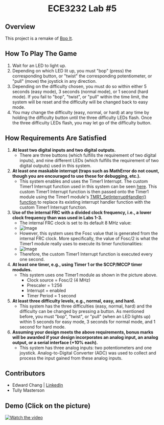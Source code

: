 <h1 align="center">ECE3232 Lab #5</h1>

## Overview
This project is a remake of [Bop It](https://en.wikipedia.org/wiki/Bop_It).

## How To Play The Game
1. Wait for an LED to light up.
2. Depending on which LED lit up, you must "bop" (press) the corresponding button, or "twist" the corresponding potentiometer, or "pull" (move) the joystick in any direction.
3. Depending on the difficulty chosen, you must do so within either 5 seconds (easy mode), 3 seconds (normal mode), or 1 second (hard mode). If you fail to "bop", "twist", or "pull" within the time limit, the system will be reset and the difficulty will be changed back to easy mode.
4. You may change the difficulty (easy, normal, or hard) at any time by holding the difficulty button until the three difficulty LEDs flash. Once the three difficulty LEDs flash, you may let go of the difficulty button.

## How Requirements Are Satisfied
1. **At least two digital inputs and two digital outputs.**
    - There are three buttons (which fulfills the requirement of two digital inputs), and nine different LEDs (which fulfills the requirement of two digital outputs) used in this system.
2. **At least one maskable interrupt (traps such as MathError do not count, though you are encouraged to use these for debugging, etc.).**
    - This system enables and uses the Timer1 Interrupt. The custom Timer1 Interrupt function used in this system can be seen [here](https://github.com/edwardchang7/ECE3232Lab5/blob/12cfb4f01e3da6e94781947da125da4091cae131/ECE3232Lab5.X/main.c#L209). This custom Timer1 Interrupt function is then passed onto the Timer1 module using the Timer1 module's [TMR1_SetInterruptHandler() function](https://github.com/edwardchang7/ECE3232Lab5/blob/2f87466221cae17f1e8918ed7596e499af5d830e/ECE3232Lab5.X/main.c#L221) to replace its existing interrupt handler function with the custom Timer1 Interrupt function.
3. **Use of the internal FRC with a divided clock frequency, i.e., a lower clock frequency than was used in Labs 1-3.**
    - The internal FRC clock is set to its default 8 MHz value:
    - ![Image](https://i.imgur.com/Tz2tdlz.png)
    - However, this system uses the Fosc value that is generated from the internal FRC clock. More specifically, the value of Fosc/2 is what the Timer1 module really uses to execute its timer functionalities:
    - ![Image](https://i.imgur.com/PHEMyIo.png)
    - Therefore, the custom Timer1 Interrupt function is executed every one second.
4. **At least one timer, e.g., using Timer 1 or the SCCP/MCCP timer modules.**
    - This system uses one Timer1 module as shown in the picture above.
        - Clock source = Fosc/2 (4 MHz)
        - Prescaler = 1:256
        - Interrupt = enabled
        - Timer Period = 1 second
5. **At least three difficulty levels, e.g., normal, easy, and hard.**
    - This system has the three difficulties (easy, normal, hard) and the difficulty can be changed by pressing a button. As mentioned before, you must "bop", "twist", or "pull" (when an LED lights up) within 5 seconds for easy mode, 3 seconds for normal mode, and 1 second for hard mode.
6. **Assuming your design meets the above requirements, bonus marks will be awarded if your design incorporates an analog input, an analog output, or a serial interface (+10% each).**
    - This system has three analog inputs: two potentiometers and one joystick. Analog-to-Digital Converter (ADC) was used to collect and process the input gained from these analog inputs.

## Contributors
- Edward Chang | [LinkedIn](https://www.linkedin.com/in/edwardwonsukchang/)
- Tully Masterson

## Demo (Click on the picture)
[![Watch the video](https://i.imgur.com/pM33V2b.jpg)](https://streamable.com/ojeva9)
